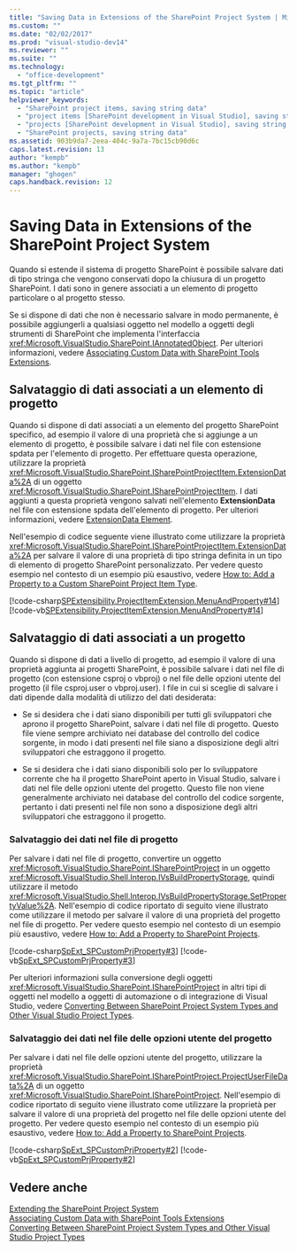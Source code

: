 ```yaml
---
title: "Saving Data in Extensions of the SharePoint Project System | Microsoft Docs"
ms.custom: ""
ms.date: "02/02/2017"
ms.prod: "visual-studio-dev14"
ms.reviewer: ""
ms.suite: ""
ms.technology: 
  - "office-development"
ms.tgt_pltfrm: ""
ms.topic: "article"
helpviewer_keywords: 
  - "SharePoint project items, saving string data"
  - "project items [SharePoint development in Visual Studio], saving string data"
  - "projects [SharePoint development in Visual Studio], saving string data"
  - "SharePoint projects, saving string data"
ms.assetid: 903b9da7-2eea-404c-9a7a-7bc15cb90d6c
caps.latest.revision: 13
author: "kempb"
ms.author: "kempb"
manager: "ghogen"
caps.handback.revision: 12
---
```

# Saving Data in Extensions of the SharePoint Project System
  Quando si estende il sistema di progetto SharePoint è possibile salvare dati di tipo stringa che vengono conservati dopo la chiusura di un progetto SharePoint.  I dati sono in genere associati a un elemento di progetto particolare o al progetto stesso.  
  
 Se si dispone di dati che non è necessario salvare in modo permanente, è possibile aggiungerli a qualsiasi oggetto nel modello a oggetti degli strumenti di SharePoint che implementa l'interfaccia <xref:Microsoft.VisualStudio.SharePoint.IAnnotatedObject>.  Per ulteriori informazioni, vedere [Associating Custom Data with SharePoint Tools Extensions](../sharepoint/associating-custom-data-with-sharepoint-tools-extensions.md).  
  
## Salvataggio di dati associati a un elemento di progetto  
 Quando si dispone di dati associati a un elemento del progetto SharePoint specifico, ad esempio il valore di una proprietà che si aggiunge a un elemento di progetto, è possibile salvare i dati nel file con estensione spdata per l'elemento di progetto.  Per effettuare questa operazione, utilizzare la proprietà <xref:Microsoft.VisualStudio.SharePoint.ISharePointProjectItem.ExtensionData%2A> di un oggetto <xref:Microsoft.VisualStudio.SharePoint.ISharePointProjectItem>.  I dati aggiunti a questa proprietà vengono salvati nell'elemento **ExtensionData** nel file con estensione spdata dell'elemento di progetto.  Per ulteriori informazioni, vedere [ExtensionData Element](../sharepoint/extensiondata-element.md).  
  
 Nell'esempio di codice seguente viene illustrato come utilizzare la proprietà <xref:Microsoft.VisualStudio.SharePoint.ISharePointProjectItem.ExtensionData%2A> per salvare il valore di una proprietà di tipo stringa definita in un tipo di elemento di progetto SharePoint personalizzato.  Per vedere questo esempio nel contesto di un esempio più esaustivo, vedere [How to: Add a Property to a Custom SharePoint Project Item Type](../sharepoint/how-to-add-a-property-to-a-custom-sharepoint-project-item-type.md).  
  
 [!code-csharp[SPExtensibility.ProjectItemExtension.MenuAndProperty#14](../snippets/csharp/VS_Snippets_OfficeSP/spextensibility.projectitemextension.menuandproperty/cs/extension/projectitemtypeproperty.cs#14)]
 [!code-vb[SPExtensibility.ProjectItemExtension.MenuAndProperty#14](../snippets/visualbasic/VS_Snippets_OfficeSP/spextensibility.projectitemextension.menuandproperty/vb/extension/projectitemtypeproperty.vb#14)]  
  
## Salvataggio di dati associati a un progetto  
 Quando si dispone di dati a livello di progetto, ad esempio il valore di una proprietà aggiunta ai progetti SharePoint, è possibile salvare i dati nel file di progetto \(con estensione csproj o vbproj\) o nel file delle opzioni utente del progetto \(il file csproj.user o vbproj.user\).  I file in cui si sceglie di salvare i dati dipende dalla modalità di utilizzo del dati desiderata:  
  
-   Se si desidera che i dati siano disponibili per tutti gli sviluppatori che aprono il progetto SharePoint, salvare i dati nel file di progetto.  Questo file viene sempre archiviato nei database del controllo del codice sorgente, in modo i dati presenti nel file siano a disposizione degli altri sviluppatori che estraggono il progetto.  
  
-   Se si desidera che i dati siano disponibili solo per lo sviluppatore corrente che ha il progetto SharePoint aperto in Visual Studio, salvare i dati nel file delle opzioni utente del progetto.  Questo file non viene generalmente archiviato nei database del controllo del codice sorgente, pertanto i dati presenti nel file non sono a disposizione degli altri sviluppatori che estraggono il progetto.  
  
### Salvataggio dei dati nel file di progetto  
 Per salvare i dati nel file di progetto, convertire un oggetto <xref:Microsoft.VisualStudio.SharePoint.ISharePointProject> in un oggetto <xref:Microsoft.VisualStudio.Shell.Interop.IVsBuildPropertyStorage>, quindi utilizzare il metodo <xref:Microsoft.VisualStudio.Shell.Interop.IVsBuildPropertyStorage.SetPropertyValue%2A>.  Nell'esempio di codice riportato di seguito viene illustrato come utilizzare il metodo per salvare il valore di una proprietà del progetto nel file di progetto.  Per vedere questo esempio nel contesto di un esempio più esaustivo, vedere [How to: Add a Property to SharePoint Projects](../sharepoint/how-to-add-a-property-to-sharepoint-projects.md).  
  
 [!code-csharp[SpExt_SPCustomPrjProperty#3](../snippets/csharp/VS_Snippets_OfficeSP/spext_spcustomprjproperty/cs/customspproperty/customproperty.cs#3)]
 [!code-vb[SpExt_SPCustomPrjProperty#3](../snippets/visualbasic/VS_Snippets_OfficeSP/spext_spcustomprjproperty/vb/customspproperty/customproperty.vb#3)]  
  
 Per ulteriori informazioni sulla conversione degli oggetti <xref:Microsoft.VisualStudio.SharePoint.ISharePointProject> in altri tipi di oggetti nel modello a oggetti di automazione o di integrazione di Visual Studio, vedere [Converting Between SharePoint Project System Types and Other Visual Studio Project Types](../sharepoint/converting-between-sharepoint-project-system-types-and-other-visual-studio-project-types.md).  
  
### Salvataggio dei dati nel file delle opzioni utente del progetto  
 Per salvare i dati nel file delle opzioni utente del progetto, utilizzare la proprietà <xref:Microsoft.VisualStudio.SharePoint.ISharePointProject.ProjectUserFileData%2A> di un oggetto <xref:Microsoft.VisualStudio.SharePoint.ISharePointProject>.  Nell'esempio di codice riportato di seguito viene illustrato come utilizzare la proprietà per salvare il valore di una proprietà del progetto nel file delle opzioni utente del progetto.  Per vedere questo esempio nel contesto di un esempio più esaustivo, vedere [How to: Add a Property to SharePoint Projects](../sharepoint/how-to-add-a-property-to-sharepoint-projects.md).  
  
 [!code-csharp[SpExt_SPCustomPrjProperty#2](../snippets/csharp/VS_Snippets_OfficeSP/spext_spcustomprjproperty/cs/customspproperty/customproperty.cs#2)]
 [!code-vb[SpExt_SPCustomPrjProperty#2](../snippets/visualbasic/VS_Snippets_OfficeSP/spext_spcustomprjproperty/vb/customspproperty/customproperty.vb#2)]  
  
## Vedere anche  
 [Extending the SharePoint Project System](../sharepoint/extending-the-sharepoint-project-system.md)   
 [Associating Custom Data with SharePoint Tools Extensions](../sharepoint/associating-custom-data-with-sharepoint-tools-extensions.md)   
 [Converting Between SharePoint Project System Types and Other Visual Studio Project Types](../sharepoint/converting-between-sharepoint-project-system-types-and-other-visual-studio-project-types.md)  
  
  